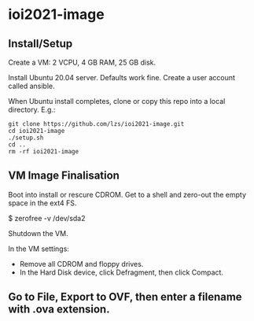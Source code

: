 # ioi2021-image

## Install/Setup

Create a VM: 2 VCPU, 4 GB RAM, 25 GB disk.

Install Ubuntu 20.04 server. Defaults work fine. Create a user account called ansible.

When Ubuntu install completes, clone or copy this repo into a local directory. E.g.:

```
git clone https://github.com/lzs/ioi2021-image.git
cd ioi2021-image
./setup.sh
cd ..
rm -rf ioi2021-image
```


## VM Image Finalisation

Boot into install or rescure CDROM. Get to a shell and zero-out the empty space in the ext4 FS.

$ zerofree -v /dev/sda2

Shutdown the VM.

In the VM settings:

- Remove all CDROM and floppy drives.
- In the Hard Disk device, click Defragment, then click Compact.

Go to File, Export to OVF, then enter a filename with .ova extension.
- 

